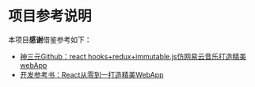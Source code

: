 # 项目参考说明

本项目**感谢**借鉴参考如下：

- [神三元Github：react hooks+redux+immutable.js仿网易云音乐打造精美webApp](https://github.com/sanyuan0704/react-cloud-music)
- [开发参考书：React从零到一打造精美WebApp](https://sanyuan0704.github.io/react-cloud-music/)
